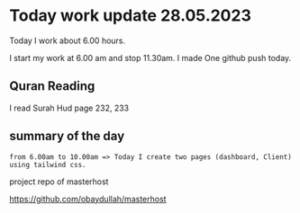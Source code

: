# Today work update 28.05.2023

Today I work about 6.00 hours.

I start my work at 6.00 am and stop 11.30am.
I made One github push today.

## Quran Reading

I read Surah Hud page 232, 233

## summary of the day

    from 6.00am to 10.00am => Today I create two pages (dashboard, Client) using tailwind css.

project repo of masterhost

https://github.com/obaydullah/masterhost
